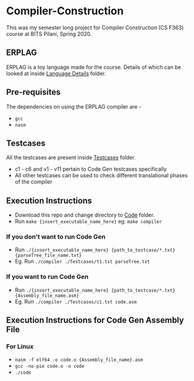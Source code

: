 # Compiler-Construction

This was my semester long project for Compiler Construction (CS F363) course at BITS Pilani, Spring 2020.

## ERPLAG

ERPLAG is a toy language made for the course. Details of which can be looked at inside [Language Details](https://github.com/iamishansharma/Compiler-Construction-CS-F363/tree/master/Language%20Details) folder.

## Pre-requisites

The dependencies on using the ERPLAG compiler are -

- `gcc`
- `nasm`

## Testcases

All the testcases are present inside [Testcases](https://github.com/iamishansharma/Compiler-Construction-CS-F363/tree/master/Testcases) folder.

- c1 - c6 and v1 - v11 pertain to Code Gen testcases specifically
- All other testcases can be used to check different translational phases of the compiler

## Execution Instructions

- Download this repo and change directory to [Code](https://github.com/iamishansharma/Compiler-Construction-CS-F363/tree/master/Code) folder.
- Run `make {insert_executable_name_here}` eg. `make compiler`

### If you don't want to run Code Gen

- Run `./{insert_executable_name_here} {path_to_testcase/*.txt} {parseTree_file_name.txt}`
- Eg. Run `./compiler ./Testcases/t1.txt parseTree.txt`

### If you want to run Code Gen

- Run `./{insert_executable_name_here} {path_to_testcase/*.txt} {Assembly_file_name.asm}`
- Eg. Run `./compiler ./Testcases/c1.txt code.asm`

## Execution Instructions for Code Gen Assembly File

### For Linux

- `nasm -f elf64 -o code.o {Assembly_file_name}.asm`
- `gcc -no-pie code.o -o code`
- `./code`
